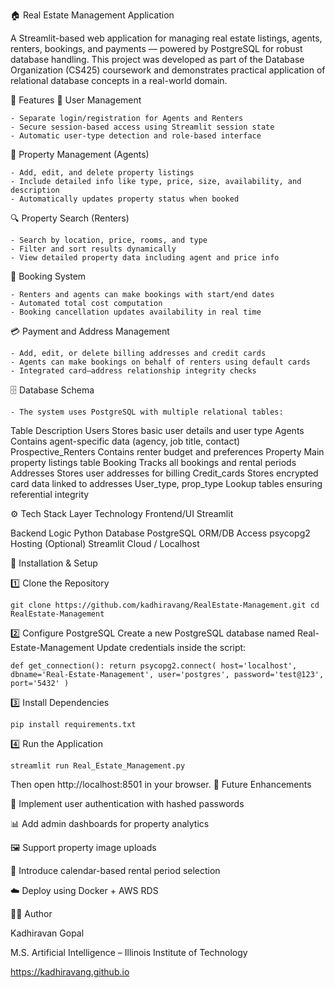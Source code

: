 🏠 Real Estate Management Application

A Streamlit-based web application for managing real estate listings, agents, renters, bookings, and payments — powered by PostgreSQL for robust database handling.
This project was developed as part of the Database Organization (CS425) coursework and demonstrates practical application of relational database concepts in a real-world domain.

🚀 Features
👥 User Management

    - Separate login/registration for Agents and Renters
    - Secure session-based access using Streamlit session state
    - Automatic user-type detection and role-based interface

🏡 Property Management (Agents)

    - Add, edit, and delete property listings
    - Include detailed info like type, price, size, availability, and description
    - Automatically updates property status when booked

🔍 Property Search (Renters)

    - Search by location, price, rooms, and type
    - Filter and sort results dynamically
    - View detailed property data including agent and price info

🧾 Booking System

    - Renters and agents can make bookings with start/end dates
    - Automated total cost computation
    - Booking cancellation updates availability in real time

💳 Payment and Address Management

    - Add, edit, or delete billing addresses and credit cards
    - Agents can make bookings on behalf of renters using default cards
    - Integrated card–address relationship integrity checks

🗄️ Database Schema

    - The system uses PostgreSQL with multiple relational tables:

Table	Description
Users	Stores basic user details and user type
Agents	Contains agent-specific data (agency, job title, contact)
Prospective_Renters	Contains renter budget and preferences
Property	Main property listings table
Booking	Tracks all bookings and rental periods
Addresses	Stores user addresses for billing
Credit_cards	Stores encrypted card data linked to addresses
User_type, prop_type	Lookup tables ensuring referential integrity

⚙️ Tech Stack
Layer	Technology
Frontend/UI	Streamlit

Backend Logic	Python
Database	PostgreSQL
ORM/DB Access	psycopg2
Hosting (Optional)	Streamlit Cloud / Localhost

🧰 Installation & Setup

1️⃣ Clone the Repository

`git clone https://github.com/kadhiravang/RealEstate-Management.git
cd RealEstate-Management`

2️⃣ Configure PostgreSQL
Create a new PostgreSQL database named Real-Estate-Management
Update credentials inside the script:

`def get_connection():
    return psycopg2.connect(
        host='localhost',
        dbname='Real-Estate-Management',
        user='postgres',
        password='test@123',
        port='5432'
    )`

3️⃣ Install Dependencies

`pip install requirements.txt`

4️⃣ Run the Application

`streamlit run Real_Estate_Management.py`


Then open http://localhost:8501
 in your browser.
🧩 Future Enhancements

🔐 Implement user authentication with hashed passwords

📊 Add admin dashboards for property analytics

🖼️ Support property image uploads

📅 Introduce calendar-based rental period selection

☁️ Deploy using Docker + AWS RDS

🧑‍💻 Author

Kadhiravan Gopal

M.S. Artificial Intelligence – Illinois Institute of Technology

https://kadhiravang.github.io
